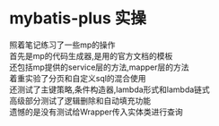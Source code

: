 # mybatis-plus 实操
照着笔记练习了一些mp的操作  
首先是mp的代码生成器,是用的官方文档的模板  
还包括mp提供的service层的方法,mapper层的方法  
着重实验了分页和自定义sql的混合使用  
还测试了主键策略,条件构造器,lambda形式和lambda链式  
高级部分测试了逻辑删除和自动填充功能  
遗憾的是没有测试给Wrapper传入实体类进行查询  

